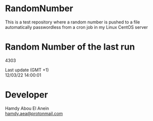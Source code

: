 # RandomNumber    
This is a test repository where a random number is pushed to a file automatically passwordless from a cron job in my Linux CentOS server    
# Random Number of the last run   
4303
      
Last update (GMT +1)    
12/03/22 14:00:01
# Developer    
Hamdy Abou El Anein   
hamdy.aea@protonmail.com
